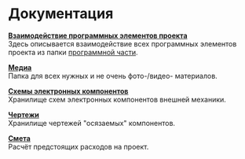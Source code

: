 # Документация
[**Взаимодействие программных элементов проекта**](./ElementsInteraction)\
Здесь описывается взаимодействие всех программных элементов проекта из папки [программной части](../Programming).

[**Медиа**](./Media)\
Папка для всех нужных и не очень фото-/видео- материалов.

[**Схемы электронных компонентов**](./ElectroShemes")\
Хранилище схем электронных компонентов внешней механики.

[**Чертежи**](./Blueprints)\
Хранилище чертежей "осязаемых" компонентов. 

[**Смета**](./smeta.txt)\
Расчёт предстоящих расходов на проект.